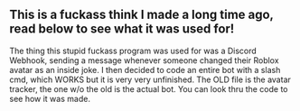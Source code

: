 ## This is a fuckass think I made a long time ago, read below to see what it was used for!

The thing this stupid fuckass program was used for was a Discord Webhook, sending a message whenever someone changed their Roblox avatar as an inside joke.
I then decided to code an entire bot with a slash cmd, which WORKS but it is very very unfinished. The OLD file is the avatar tracker, the one w/o the old is the actual bot. You can look thru the code to see how it was made.
